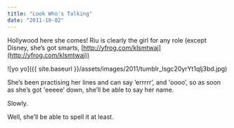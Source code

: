 ```yaml
---
title: "Look Who's Talking"
date: "2011-10-02"
---
```


Hollywood here she comes! Riu is clearly the girl for any role (except Disney, she’s got smarts, [http://yfrog.com/klsmtwaj](http://yfrog.com/klsmtwaj))

![yo yo]({{ site.baseurl }}/assets/images/2011/tumblr_lsgc20yrYt1qlj3bd.jpg)

She’s been practising her lines and can say ‘errrrr’, and 'oooo’, so as soon as she’s got 'eeeee’ down, she’ll be able to say her name.

Slowly.

Well, she’ll be able to spell it at least.
